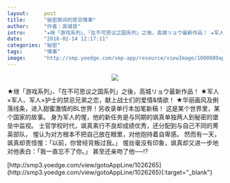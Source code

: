 ```yaml
---
layout:     post
title:      "秘密房间的禁忌情事"
author:     "作者：高城良"
intro:      "★继「游戏系列」、「在不可思议之国系列」之後，高城リョウ最新作品！ ★军人×军人、军人×护士的禁忌兄弟之恋，献上战士们的爱情&情欲！ ★华丽画风及俐落线条，进入甜蜜激情的BL世界！另收录单行本加笔新稿！ 这是某个世界里，某个国家的故事。 身为军人的惺，他的新任务是与同期的飒真单独两人到秘密的堡垒中监视。 士官学校时代，飒真素行不良却成绩优秀，还分配到与自己不同的菁英部队， 惺认为对方根本不把自己放在眼里，对他抱持着自卑感。 然而有一天，飒真却责怪惺：「以前，你曾经背叛过我。」 惺丝毫没有印象，飒真却又进一步地对他表白：「我一直忘不了你。」 甚至还亲吻了他──!?"
date:       "2018-02-14 12:17:11"
categories: "秘密"
tags:       "情事"
image:      "http://smp.yoedge.com/smp-app/resource/viewImage/1000889appline.png"
---
```

<div style="text-align: center">
<p><img src="http://smp.yoedge.com/smp-app/resource/viewImage/1000889appline.png"/></p>
</div>
<p class="post-meta">
<span>★继「游戏系列」、「在不可思议之国系列」之後，高城リョウ最新作品！ ★军人×军人、军人×护士的禁忌兄弟之恋，献上战士们的爱情&情欲！ ★华丽画风及俐落线条，进入甜蜜激情的BL世界！另收录单行本加笔新稿！ 这是某个世界里，某个国家的故事。 身为军人的惺，他的新任务是与同期的飒真单独两人到秘密的堡垒中监视。 士官学校时代，飒真素行不良却成绩优秀，还分配到与自己不同的菁英部队， 惺认为对方根本不把自己放在眼里，对他抱持着自卑感。 然而有一天，飒真却责怪惺：「以前，你曾经背叛过我。」 惺丝毫没有印象，飒真却又进一步地对他表白：「我一直忘不了你。」 甚至还亲吻了他──!?</span>
</p>
[http://smp3.yoedge.com/view/gotoAppLine/1026265](http://smp3.yoedge.com/view/gotoAppLine/1026265){:target="_blank"}


